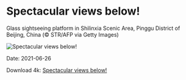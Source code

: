 # Spectacular views below!

Glass sightseeing platform in Shilinxia Scenic Area, Pinggu District of Beijing, China (© STR/AFP via Getty Images)

![Spectacular views below!](https://bing.com/th?id=OHR.Shilinxia_EN-US5445196689_UHD.jpg&rf=LaDigue_UHD.jpg&pid=hp&w=1024&h=576)

Date: 2021-06-26

Download 4k: [Spectacular views below!](https://bing.com/th?id=OHR.Shilinxia_EN-US5445196689_UHD.jpg&rf=LaDigue_UHD.jpg&pid=hp&w=3840&h=2160)

